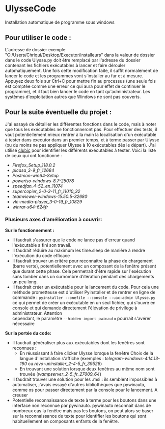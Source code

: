 # UlysseCode
Installation automatique de programme sous windows

##  Pour utiliser le code : 

L'adresse de dossier exemple "C:/Users/Chriqui/Desktop/Executor/installeurs" dans la valeur de dossier dans le code Ulysse.py doit être remplacé par 
l'adresse du dossier contenant les fichiers exécutables à lancer et faire dérouler automatiquement. Une fois cette modification faite, il suffit normalement de lancer le code et les programmes vont s'installer au fur et à mesure. Appuyez deux fois sur Ctrl+C pour mettre fin au processus (une seule fois est comptée comme une erreur ce qui aura pour effet de continuer le programme), et il faut bien lancer le code en tant qu'administrateur. Les systèmes d'exploitation autres que Windows ne sont pas couverts. 


## Pour la suite éventuelle du projet : 

J'ai essayé de détailler les différentes fonctions dans le code, mais à noter que tous les exécutables ne fonctionneront pas. Pour effectuer des tests, il vaut potentiellement mieux rentrer à la main la localisation d'un exécutable à tester dans executor dans un premier temps, et à terme passer par Ulysse (ou du moins ne pas appliquer Ulysse à 10 exécutables dès le départ). J'ai utilisé [clubic](https://www.clubic.com/telecharger/) pour identifier les différents exécutables à tester. Voici la liste de ceux qui ont fonctionné : 


- _Firefox_Setup_118.0.2_
- _picasa_3-9_fr_12684_
- _Postman-win64-Setup_
- _poweriso-windows-8.7-25078_
- _speedfan_4-52_en_11074_
- _supercopier_2-0-3-11_fr_11010_32_
- _teamviewer-windows-15.50.5-32680_
- _vlc-media-player_3-0-19_fr_10829_
- _winrar-x64-624fr_

### Plusieurs axes d'amélioration à couvrir: 

**Sur le fonctionnement :**

 - Il faudrait s'assurer que le code ne lance pas d'erreur quand l'exécutable a fini son travail.
 - Il faudrait réduire au maximum les time.sleep de manière à rendre l'exécution du code efficace
 - Il faudrait trouver un critère pour reconnaitre la phase de chargement (barre verte), potentiellement avec un composant     de la fenêtre présent que durant cette phase. Cela permetrait d'être rapide sur l'exécution sans tomber dans un             surnombre d'itération pendant des chargements un peu long. 
 - Il faudrait créer un exécutable pour le lancement du code. Pour cela une méthode prometteuse est d'utiliser Pyinstaller et de rentrer en ligne de commande :
     ``` pyinstaller --onefile --console --uac-admin Ulysse.py ```
   ce qui permet de créer un exécutable en un seul fichier, qui s'ouvre en console et qui demande directement l'élévation de privilège à administrateur. Attention         
   cependant, le paramètre
   ```--hidden-import pwinauto```
   pourrait s'avérer nécessaire

**Sur la portée du code:**

- Il faudrait généraliser plus aux exécutables dont les fenêtres sont reconnues :
    - En réussissant à faire clicker Ulysse lorsque la fenêtre Choix de la langue d'installation s'affiche (exemples : _telegram-windows-4.14.13-190_ ou                             _revo-uninstaller_2-4-5_fr_39528_)
    - En trouvant une solution lorsque deux fenêtres au même nom sont trouvée (_wampserver_2-5_fr_27009_64_)
- Il faudrait trouver une solution pour les .msi : ils semblent impossibles à automatiser, j'avais essayé d'autres bibliothèques que pywinauto, comme os pour passer           directement par la console pour le lancement. A creuser
- Potentielle reconnaissance de texte à terme pour les boutons dans une interface non reconnue par pywinauto. pywinauto reconnait dans de nombreux cas la fenêtre mais pas     les boutons, on peut alors se baser sur la reconnaissance de texte pour identifier les boutons qui sont habituellement en composants enfants de la fenêtre.

